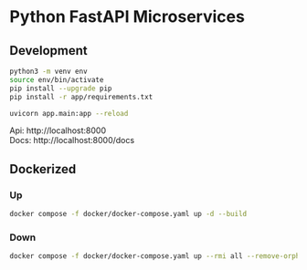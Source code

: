 # Python FastAPI Microservices

## Development
```bash
python3 -m venv env
source env/bin/activate
pip install --upgrade pip
pip install -r app/requirements.txt

uvicorn app.main:app --reload
```

Api: http://localhost:8000  
Docs: http://localhost:8000/docs

## Dockerized

### Up
```bash
docker compose -f docker/docker-compose.yaml up -d --build
```

### Down
```bash
docker compose -f docker/docker-compose.yaml up --rmi all --remove-orphans
```